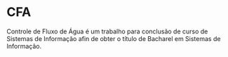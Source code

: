 # CFA
Controle de Fluxo de Água é um trabalho para conclusão de curso de Sistemas de Informação afin de obter o título de Bacharel em Sistemas de Informação.
